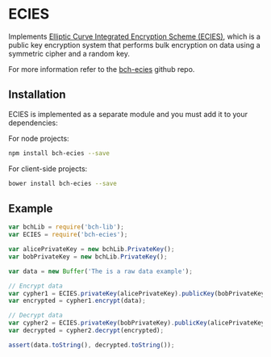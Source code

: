 # ECIES
Implements [Elliptic Curve Integrated Encryption Scheme (ECIES)](http://en.wikipedia.org/wiki/Integrated_Encryption_Scheme), which is a public key encryption system that performs bulk encryption on data using a symmetric cipher and a random key.

For more information refer to the [bch-ecies](https://github.com/owstack/bch-ecies) github repo.

## Installation
ECIES is implemented as a separate module and you must add it to your dependencies:

For node projects:

```bash
npm install bch-ecies --save
```

For client-side projects:

```bash
bower install bch-ecies --save
```

## Example

```javascript
var bchLib = require('bch-lib');
var ECIES = require('bch-ecies');

var alicePrivateKey = new bchLib.PrivateKey();
var bobPrivateKey = new bchLib.PrivateKey();

var data = new Buffer('The is a raw data example');

// Encrypt data
var cypher1 = ECIES.privateKey(alicePrivateKey).publicKey(bobPrivateKey.publicKey);
var encrypted = cypher1.encrypt(data);

// Decrypt data
var cypher2 = ECIES.privateKey(bobPrivateKey).publicKey(alicePrivateKey.publicKey);
var decrypted = cypher2.decrypt(encrypted);

assert(data.toString(), decrypted.toString());
```
